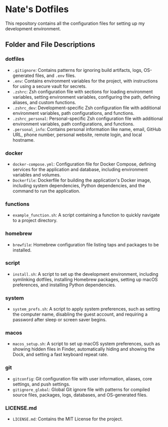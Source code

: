 # Nate's Dotfiles

This repository contains all the configuration files for setting up my development environment.

## Folder and File Descriptions

### dotfiles
- `.gitignore`: Contains patterns for ignoring build artifacts, logs, OS-generated files, and `.env` files.
- `.env`: Contains environment variables for the project, with instructions for using a secure vault for secrets.
- `.zshrc`: Zsh configuration file with sections for loading environment variables, setting environment variables, configuring the path, defining aliases, and custom functions.
- `.zshrc_dev`: Development-specific Zsh configuration file with additional environment variables, path configurations, and functions.
- `.zshrc_personal`: Personal-specific Zsh configuration file with additional environment variables, path configurations, and functions.
- `.personal_info`: Contains personal information like name, email, GitHub URL, phone number, personal website, remote login, and local hostname.

### docker
- `docker-compose.yml`: Configuration file for Docker Compose, defining services for the application and database, including environment variables and volumes.
- `Dockerfile`: Dockerfile for building the application's Docker image, including system dependencies, Python dependencies, and the command to run the application.

### functions
- `example_function.sh`: A script containing a function to quickly navigate to a project directory.

### homebrew
- `brewfile`: Homebrew configuration file listing taps and packages to be installed.

### script
- `install.sh`: A script to set up the development environment, including symlinking dotfiles, installing Homebrew packages, setting up macOS preferences, and installing Python dependencies.

### system
- `system_prefs.sh`: A script to apply system preferences, such as setting the computer name, disabling the guest account, and requiring a password after sleep or screen saver begins.

### macos
- `macos_setup.sh`: A script to set up macOS system preferences, such as showing hidden files in Finder, automatically hiding and showing the Dock, and setting a fast keyboard repeat rate.

### git
- `gitconfig`: Git configuration file with user information, aliases, core settings, and push settings.
- `gitignore_global`: Global Git ignore file with patterns for compiled source files, packages, logs, databases, and OS-generated files.

### LICENSE.md
- `LICENSE.md`: Contains the MIT License for the project.
